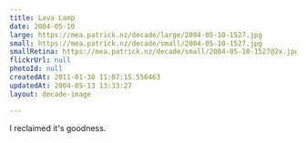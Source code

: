 ```yaml
---
title: Lava Lamp
date: 2004-05-10
large: https://mea.patrick.nz/decade/large/2004-05-10-1527.jpg
small: https://mea.patrick.nz/decade/small/2004-05-10-1527.jpg
smallRetina: https://mea.patrick.nz/decade/small/2004-05-10-1527@2x.jpg
flickrUrl: null
photoId: null
createdAt: 2011-01-30 11:07:15.556463
updatedAt: 2004-05-13 13:33:27
layout: decade-image

---
```

I reclaimed it's goodness.
